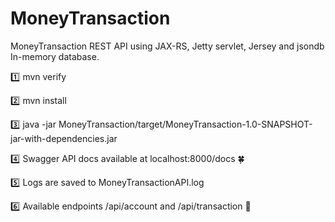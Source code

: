 # MoneyTransaction
MoneyTransaction REST API using JAX-RS, Jetty servlet, Jersey and jsondb In-memory database.


:one: mvn verify

:two: mvn install

:three:  java -jar MoneyTransaction/target/MoneyTransaction-1.0-SNAPSHOT-jar-with-dependencies.jar

:four:  Swagger API docs available at localhost:8000/docs :four_leaf_clover:

:five:  Logs are saved to MoneyTransactionAPI.log

:six: Available endpoints /api/account and /api/transaction  :rocket:
